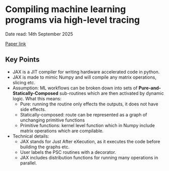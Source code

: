 # Compiling machine learning programs via high-level tracing

Date read: 14th September 2025

[Paper link](https://cs.stanford.edu/~rfrostig/pubs/jax-mlsys2018.pdf)

## Key Points
* JAX is a JIT compiler for writing hardware accelerated code in python.
* JAX is made to mimic Numpy and will compile any matrix operations, slicing etc.
* Assumption: ML workflows can be broken down into sets of **Pure-and-Statically-Composed** sub-routines which are then activated by dynamic logic. What this means:
	* Pure: running the routine only effects the outputs, it does not have side effects.
	* Statically-composed: route can be represented as a graph of unchanging primitive functions
	* Primitive functions: kernel level function which in Numpy include matrix operations which are compilable.
* Technical details:
	* JAX stands for Just After eXecution, as it executes the code before building the graphs etc.
	* User labels the PSC routines with a decorator.
	* JAX includes distribution functions for running many operations in parallel.